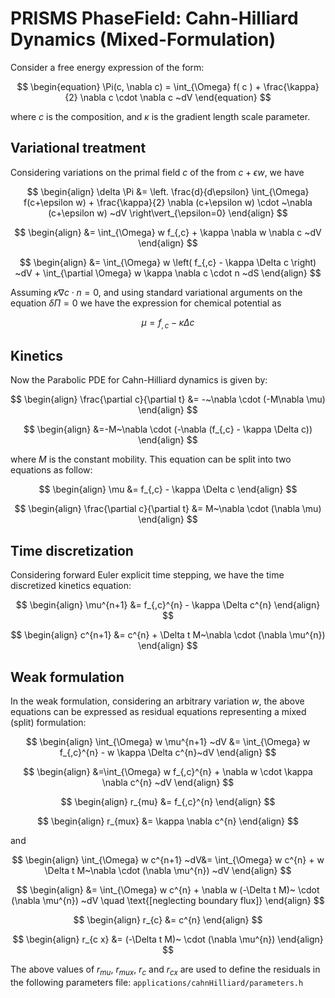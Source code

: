 # PRISMS PhaseField: Cahn-Hilliard Dynamics (Mixed-Formulation)
Consider a free energy expression of the form:

$$
\begin{equation}
  \Pi(c, \nabla  c) = \int_{\Omega}    f( c ) + \frac{\kappa}{2} \nabla  c  \cdot \nabla  c    ~dV 
\end{equation}
$$

where $c$ is the composition, and $\kappa$ is the gradient length scale parameter.
	
## Variational treatment
Considering variations on the primal field $c$ of the from $c+\epsilon w$, we have

$$
\begin{align}
\delta \Pi &=  \left. \frac{d}{d\epsilon} \int_{\Omega}  f(c+\epsilon w) +  \frac{\kappa}{2} \nabla  (c+\epsilon w)  \cdot  ~\nabla  (c+\epsilon w)   ~dV \right\vert_{\epsilon=0} 
\end{align}
$$ 

$$
\begin{align}
&=  \int_{\Omega}   w f_{,c} +   \kappa \nabla w \nabla  c    ~dV 
\end{align}
$$

$$
\begin{align}
&=  \int_{\Omega}   w \left( f_{,c} -  \kappa \Delta c \right)  ~dV  +   \int_{\partial \Omega}   w \kappa \nabla c \cdot n   ~dS
\end{align}
$$

Assuming $\kappa \nabla c \cdot n = 0$, and using standard variational arguments on the equation $\delta \Pi =0$ we have the expression for chemical potential as

$$
\begin{equation}
  \mu  = f_{,c} -  \kappa \Delta c
\end{equation}
$$

## Kinetics
Now the Parabolic PDE for Cahn-Hilliard dynamics is given by:

$$
\begin{align}
  \frac{\partial c}{\partial t} &= -~\nabla \cdot (-M\nabla \mu)
\end{align}
$$

$$
\begin{align}
  &=-M~\nabla \cdot (-\nabla (f_{,c} -  \kappa \Delta c)) 
\end{align}
$$

where $M$ is the constant mobility. This equation can be split into two equations as follow:

$$
\begin{align}
  \mu &= f_{,c} -  \kappa \Delta c
\end{align}
$$

$$
\begin{align}
  \frac{\partial c}{\partial t} &= M~\nabla \cdot (\nabla \mu)
\end{align}
$$

## Time discretization

Considering forward Euler explicit time stepping, we have the time discretized kinetics equation:

$$
\begin{align}
  \mu^{n+1} &= f_{,c}^{n} -  \kappa \Delta c^{n} 
\end{align}
$$

$$
\begin{align}
 c^{n+1} &= c^{n} + \Delta t M~\nabla \cdot (\nabla \mu^{n})
\end{align}
$$

## Weak formulation
In the weak formulation, considering an arbitrary variation $w$, the above equations can be expressed as residual equations representing a mixed (split) formulation:

$$
\begin{align}
  \int_{\Omega}   w  \mu^{n+1}  ~dV &= \int_{\Omega}  w  f_{,c}^{n} - w \kappa \Delta c^{n}~dV
\end{align}
$$

$$
\begin{align}
 &=\int_{\Omega}  w  f_{,c}^{n} + \nabla w \cdot \kappa \nabla c^{n} ~dV  
\end{align}
$$

$$
\begin{align}
r_{mu} &= f_{,c}^{n}
\end{align}
$$

$$
\begin{align}
r_{mux} &= \kappa \nabla c^{n}
\end{align}
$$

and 

$$
\begin{align}
\int_{\Omega}   w c^{n+1} ~dV&= \int_{\Omega}   w c^{n} + w \Delta t M~\nabla \cdot (\nabla \mu^{n}) ~dV 
\end{align}
$$

$$
\begin{align}
&= \int_{\Omega}   w c^{n} + \nabla w  (-\Delta t M)~ \cdot (\nabla \mu^{n}) ~dV \quad \text{[neglecting boundary flux]} 
\end{align}
$$

$$
\begin{align}
r_{c} &= c^{n}
\end{align}
$$

$$
\begin{align}
r_{c x} &= (-\Delta t M)~ \cdot (\nabla \mu^{n})
\end{align}
$$

The above values of $r_{mu}$, $r_{mux}$, $r_{c}$ and $r_{cx}$ are used to define the residuals in the following parameters file: 
`applications/cahnHilliard/parameters.h`
